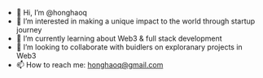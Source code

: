 - 👋 Hi, I’m @honghaoq
- 👀 I’m interested in making a unique impact to the world through startup journey
- 🌱 I’m currently learning about Web3 & full stack development
- 💞️ I’m looking to collaborate with buidlers on exploranary projects in Web3
- 📫 How to reach me: honghaoq@gmail.com

<!---
honghaoq/honghaoq is a ✨ special ✨ repository because its `README.md` (this file) appears on your GitHub profile.
You can click the Preview link to take a look at your changes.
--->
